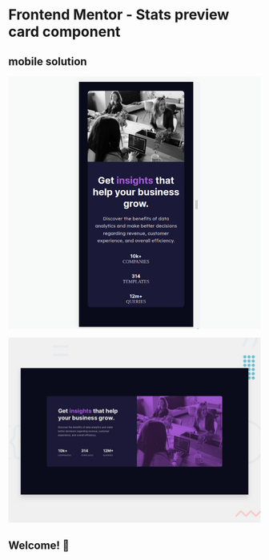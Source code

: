 # Frontend Mentor - Stats preview card component

## mobile solution
![mobile solution](images/stats-review-mobile-solution.png)

![Design preview for the Stats preview card component coding challenge](./design/desktop-preview.jpg)

## Welcome! 👋

